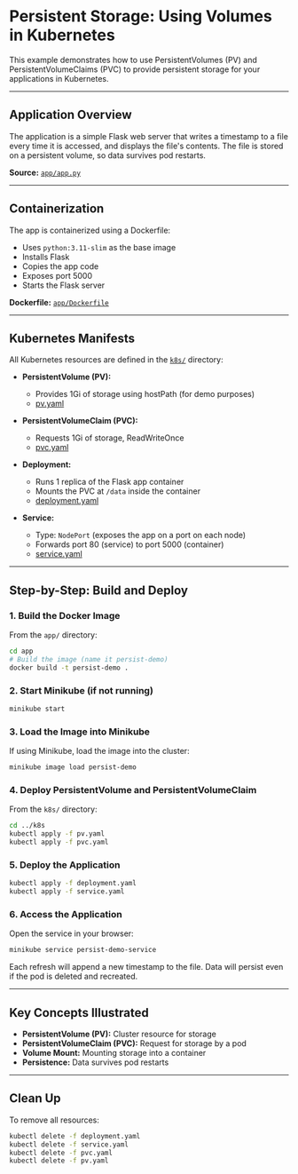 # Persistent Storage: Using Volumes in Kubernetes

This example demonstrates how to use PersistentVolumes (PV) and PersistentVolumeClaims (PVC) to provide persistent storage for your applications in Kubernetes.

---

## Application Overview

The application is a simple Flask web server that writes a timestamp to a file every time it is accessed, and displays the file's contents. The file is stored on a persistent volume, so data survives pod restarts.

**Source:** [`app/app.py`](./app/app.py)

---

## Containerization

The app is containerized using a Dockerfile:
- Uses `python:3.11-slim` as the base image
- Installs Flask
- Copies the app code
- Exposes port 5000
- Starts the Flask server

**Dockerfile:** [`app/Dockerfile`](./app/Dockerfile)

---

## Kubernetes Manifests

All Kubernetes resources are defined in the [`k8s/`](./k8s/) directory:

- **PersistentVolume (PV):**
  - Provides 1Gi of storage using hostPath (for demo purposes)
  - [pv.yaml](./k8s/pv.yaml)

- **PersistentVolumeClaim (PVC):**
  - Requests 1Gi of storage, ReadWriteOnce
  - [pvc.yaml](./k8s/pvc.yaml)

- **Deployment:**
  - Runs 1 replica of the Flask app container
  - Mounts the PVC at `/data` inside the container
  - [deployment.yaml](./k8s/deployment.yaml)

- **Service:**
  - Type: `NodePort` (exposes the app on a port on each node)
  - Forwards port 80 (service) to port 5000 (container)
  - [service.yaml](./k8s/service.yaml)

---

## Step-by-Step: Build and Deploy

### 1. Build the Docker Image

From the `app/` directory:
```bash
cd app
# Build the image (name it persist-demo)
docker build -t persist-demo .
```

### 2. Start Minikube (if not running)
```bash
minikube start
```

### 3. Load the Image into Minikube
If using Minikube, load the image into the cluster:
```bash
minikube image load persist-demo
```

### 4. Deploy PersistentVolume and PersistentVolumeClaim
From the `k8s/` directory:
```bash
cd ../k8s
kubectl apply -f pv.yaml
kubectl apply -f pvc.yaml
```

### 5. Deploy the Application
```bash
kubectl apply -f deployment.yaml
kubectl apply -f service.yaml
```

### 6. Access the Application
Open the service in your browser:
```bash
minikube service persist-demo-service
```
Each refresh will append a new timestamp to the file. Data will persist even if the pod is deleted and recreated.

---

## Key Concepts Illustrated
- **PersistentVolume (PV):** Cluster resource for storage
- **PersistentVolumeClaim (PVC):** Request for storage by a pod
- **Volume Mount:** Mounting storage into a container
- **Persistence:** Data survives pod restarts

---

## Clean Up
To remove all resources:
```bash
kubectl delete -f deployment.yaml
kubectl delete -f service.yaml
kubectl delete -f pvc.yaml
kubectl delete -f pv.yaml
``` 